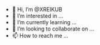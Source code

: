 - 👋 Hi, I’m @XREIKUB
- 👀 I’m interested in ...
- 🌱 I’m currently learning ...
- 💞️ I’m looking to collaborate on ...
- 📫 How to reach me ...

<!---
XREIKUB/XREIKUB is a ✨ special ✨ repository because its `README.md` (this file) appears on your GitHub profile.
You can click the Preview link to take a look at your changes.
--->
